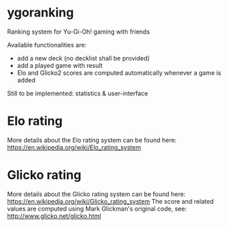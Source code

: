 # ygoranking
Ranking system for Yu-Gi-Oh! gaming with friends

Available functionalities are:
  - add a new deck (no decklist shall be provided)
  - add a played game with result
  - Elo and Glicko2 scores are computed automatically whenever a game is added
 
 Still to be implemented: statistics & user-interface

# Elo rating
More details about the Elo rating system can be found here: https://en.wikipedia.org/wiki/Elo_rating_system

# Glicko rating
More details about the Glicko rating system can be found here: https://en.wikipedia.org/wiki/Glicko_rating_system
The score and related values are computed using Mark Glickman's original code, see: http://www.glicko.net/glicko.html
